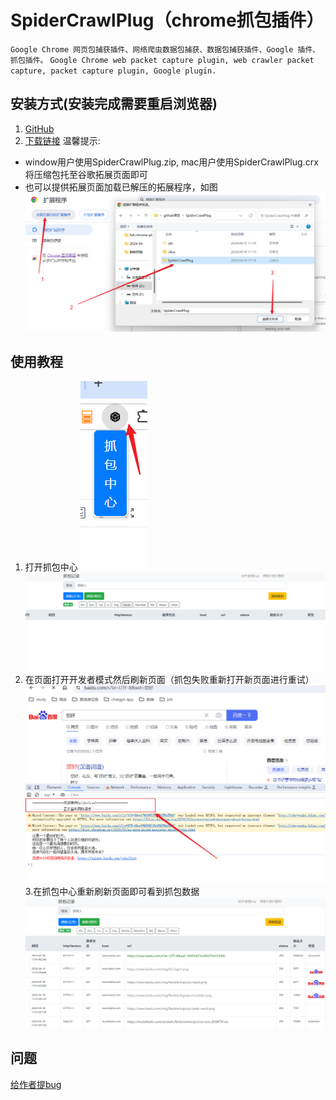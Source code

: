 # SpiderCrawlPlug（chrome抓包插件）
`
Google Chrome 网页包捕获插件、网络爬虫数据包捕获、数据包捕获插件、Google 插件、抓包插件。
`
`Google Chrome web packet capture plugin, web crawler packet capture, packet capture plugin, Google plugin.`

## 安装方式(安装完成需要重启浏览器)
1. [GitHub](https://github.com/peng0928/SpiderCrawlPlug)
2. [下载链接](https://github.com/peng0928/SpiderCrawlPlug/archive/refs/heads/main.zip)
温馨提示:
- window用户使用SpiderCrawlPlug.zip, mac用户使用SpiderCrawlPlug.crx
将压缩包托至谷歌拓展页面即可
- 也可以提供拓展页面加载已解压的拓展程序，如图
  ![](./img/0135e2ba6a9854289e8f41c4757860be.png)



## 使用教程
1. 打开抓包中心
   ![](./img/7eb220d6dc475a60bca4958ae636fc2c.png)
   ![](./img/6d216e5c013b56e4ba26b275dd86a194.png)
3. 在页面打开开发者模式然后刷新页面（抓包失败重新打开新页面进行重试）
   ![](./img/3159f27969ab5a3093527f7346c10c8e.png)
3.在抓包中心重新刷新页面即可看到抓包数据
  ![](./img/98d0fdf460765780a33937f879f05725.png)
## 问题
[给作者提bug](https://github.com/peng0928/SpiderCrawlPlug/issues)